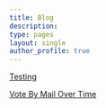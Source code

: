 ```yaml
---
title: Blog
description: 
type: pages
layout: single
author_profile: true
---
```


[Testing](../blog_posts/test-post.html)

[Vote By Mail Over Time](../blog_posts/All-States-VBM-Over-Time.html)